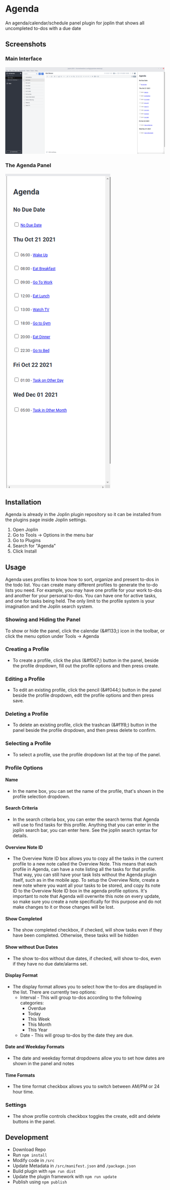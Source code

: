 # Agenda

An agenda/calendar/schedule panel plugin for joplin that shows all uncompleted to-dos with a due date

## Screenshots

### Main Interface
![Screenshot1](docs/Screenshot1.png)

### The Agenda Panel
![Screenshot2](docs/Screenshot2.png)


## Installation
Agenda is already in the Joplin plugin repository so it can be installed from the plugins page inside Joplin settings.
1. Open Joplin
2. Go to Tools -> Options in the menu bar
3. Go to Plugins
4. Search for "Agenda"
5. Click Install

## Usage
Agenda uses profiles to know how to sort, organize and present to-dos in the todo list. You can create many different profiles to generate the to-do lists
you need. For example, you may have one profile for your work to-dos and another for your personal to-dos. You can have one for active tasks, and one for tasks being held. The only limit to the profile system is your imagination and the Joplin search system. 

### Showing and Hiding the Panel
To show or hide the panel, click the calendar (&#f133;) icon in the toolbar, or click the menu option under Tools -> Agenda

### Creating a Profile
* To create a profile, click the plus (&#f067;) button in the panel, beside the profile dropdown, fill out the profile options and then press create.

### Editing a Profile
* To edit an existing profile, click the pencil (&#f044;) button in the panel beside the profile dropdown, edit the profile options and then press save.

### Deleting a Profile
* To delete an existing profile, click the trashcan (&#f1f8;) button in the panel beside the profile dropdown, and then press delete to confirm. 

### Selecting a Profile
* To select a profile, use the profile dropdown list at the top of the panel. 

### Profile Options

#### Name
* In the name box, you can set the name of the profile, that's shown in the profile selection dropdown. 

#### Search Criteria
* In the search criteria box, you can enter the search terms that Agenda will use to find tasks for this profile. Anything that you can enter in the joplin search bar, you can enter here. See the joplin search syntax for details. 

#### Overview Note ID
* The Overview Note ID box allows you to copy all the tasks in the current profile to a new note called the Overview Note. This means that each profile in Agenda, can have a note listing all the tasks for that profile. That way, you can still have your task lists without the Agenda plugin itself, such as in the mobile app. To setup the Overview Note, create a new note where you want all your tasks to be stored, and copy its note ID to the Overview Note ID box in the agenda profile options. It's important to note that Agenda will overwrite this note on every update, so make sure you create a note specifically for this purpose and do not make changes to it or those changes will be lost. 

#### Show Completed
* The show completed checkbox, if checked, will show tasks even if they have been completed. Otherwise, these tasks will be hidden

#### Show without Due Dates
* The show to-dos without due dates, if checked, will show to-dos, even if they have no due date/alarms set. 

#### Display Format
* The display format allows you to select how the to-dos are displayed in the list. There are currently two options:
    * Interval - This will group to-dos according to the following categories:
        - Overdue
        - Today
        - This Week
        - This Month
        - This Year
    * Date - This will group to-dos by the date they are due.

#### Date and Weekday Formats
* The date and weekday format dropdowns allow you to set how dates are shown in the panel and notes

#### Time Formats
* The time format checkbox allows you to switch between AM/PM or 24 hour time. 

### Settings
* The show profile controls checkbox toggles the create, edit and delete buttons in the panel.

## Development
* Download Repo
* Run `npm install`
* Modify code in `/src`
* Update Metadata in `/src/manifest.json` and `/package.json`
* Build plugin with `npm run dist`
* Update the plugin framework with `npm run update`
* Publish using `npm publish`
